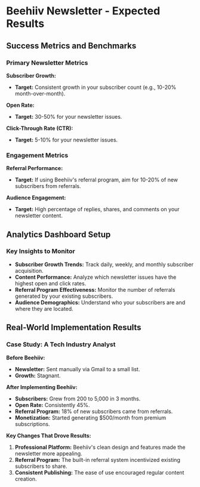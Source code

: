 # Beehiiv Newsletter - Expected Results

## Success Metrics and Benchmarks

### Primary Newsletter Metrics

**Subscriber Growth:**
- **Target:** Consistent growth in your subscriber count (e.g., 10-20% month-over-month).

**Open Rate:**
- **Target:** 30-50% for your newsletter issues.

**Click-Through Rate (CTR):**
- **Target:** 5-10% for your newsletter issues.

### Engagement Metrics

**Referral Performance:**
- **Target:** If using Beehiiv's referral program, aim for 10-20% of new subscribers from referrals.

**Audience Engagement:**
- **Target:** High percentage of replies, shares, and comments on your newsletter content.

## Analytics Dashboard Setup

### Key Insights to Monitor

- **Subscriber Growth Trends:** Track daily, weekly, and monthly subscriber acquisition.
- **Content Performance:** Analyze which newsletter issues have the highest open and click rates.
- **Referral Program Effectiveness:** Monitor the number of referrals generated by your existing subscribers.
- **Audience Demographics:** Understand who your subscribers are and where they are located.

## Real-World Implementation Results

### Case Study: A Tech Industry Analyst

**Before Beehiiv:**
- **Newsletter:** Sent manually via Gmail to a small list.
- **Growth:** Stagnant.

**After Implementing Beehiiv:**
- **Subscribers:** Grew from 200 to 5,000 in 3 months.
- **Open Rate:** Consistently 45%.
- **Referral Program:** 18% of new subscribers came from referrals.
- **Monetization:** Started generating $500/month from premium subscriptions.

**Key Changes That Drove Results:**
1.  **Professional Platform:** Beehiiv's clean design and features made the newsletter more appealing.
2.  **Referral Program:** The built-in referral system incentivized existing subscribers to share.
3.  **Consistent Publishing:** The ease of use encouraged regular content creation.
